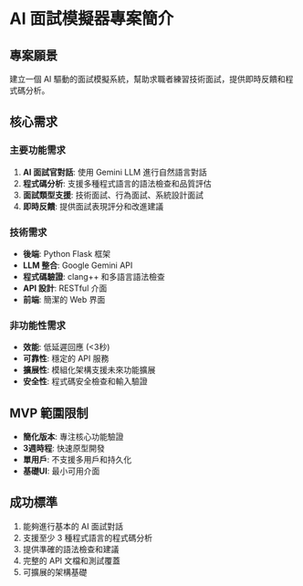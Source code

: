 # AI 面試模擬器專案簡介

## 專案願景
建立一個 AI 驅動的面試模擬系統，幫助求職者練習技術面試，提供即時反饋和程式碼分析。

## 核心需求

### 主要功能需求
1. **AI 面試官對話**: 使用 Gemini LLM 進行自然語言對話
2. **程式碼分析**: 支援多種程式語言的語法檢查和品質評估
3. **面試類型支援**: 技術面試、行為面試、系統設計面試
4. **即時反饋**: 提供面試表現評分和改進建議

### 技術需求
- **後端**: Python Flask 框架
- **LLM 整合**: Google Gemini API
- **程式碼驗證**: clang++ 和多語言語法檢查
- **API 設計**: RESTful 介面
- **前端**: 簡潔的 Web 界面

### 非功能性需求
- **效能**: 低延遲回應 (<3秒)
- **可靠性**: 穩定的 API 服務
- **擴展性**: 模組化架構支援未來功能擴展
- **安全性**: 程式碼安全檢查和輸入驗證

## MVP 範圍限制
- **簡化版本**: 專注核心功能驗證
- **3週時程**: 快速原型開發
- **單用戶**: 不支援多用戶和持久化
- **基礎UI**: 最小可用介面

## 成功標準
1. 能夠進行基本的 AI 面試對話
2. 支援至少 3 種程式語言的程式碼分析
3. 提供準確的語法檢查和建議
4. 完整的 API 文檔和測試覆蓋
5. 可擴展的架構基礎 